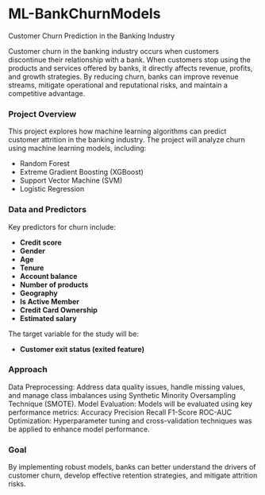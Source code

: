 # ML-BankChurnModels
Customer Churn Prediction in the Banking Industry

Customer churn in the banking industry occurs when customers discontinue their relationship with a bank. When customers stop using the products and services offered by banks, it directly affects revenue, profits, and growth strategies. By reducing churn, banks can improve revenue streams, mitigate operational and reputational risks, and maintain a competitive advantage.

### Project Overview
This project explores how machine learning algorithms can predict customer attrition in the banking industry. The project will analyze churn using machine learning models, including:
- Random Forest
- Extreme Gradient Boosting (XGBoost)
- Support Vector Machine (SVM)
- Logistic Regression
  
### Data and Predictors  
Key predictors for churn include:  
- **Credit score**  
- **Gender**  
- **Age**  
- **Tenure**  
- **Account balance**  
- **Number of products**  
- **Geography**  
- **Is Active Member**  
- **Credit Card Ownership**  
- **Estimated salary**
  
The target variable for the study will be:  
- **Customer exit status (exited feature)**  

### Approach
Data Preprocessing: Address data quality issues, handle missing values, and manage class imbalances using Synthetic Minority Oversampling Technique (SMOTE).
Model Evaluation: Models will be evaluated using key performance metrics:
Accuracy
Precision
Recall
F1-Score
ROC-AUC
Optimization: Hyperparameter tuning and cross-validation techniques was be applied to enhance model performance.

### Goal
By implementing robust models, banks can better understand the drivers of customer churn, develop effective retention strategies, and mitigate attrition risks.


